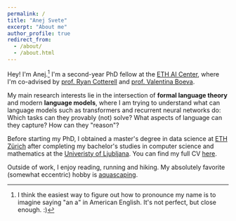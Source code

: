 ```yaml
---
permalink: /
title: "Anej Svete"
excerpt: "About me"
author_profile: true
redirect_from: 
  - /about/
  - /about.html
---
```


Hey! I'm Anej.[^1] 
I'm a second-year PhD fellow at the [ETH AI Center](ai.ethz.ch), where I'm co-advised by [prof. Ryan Cotterell](https://rycolab.io/authors/ryan/) and [prof. Valentina Boeva](http://boevalab.inf.ethz.ch/index.html).

My main research interests lie in the intersection of **formal language theory** and modern **language models**, where I am trying to understand what can language models such as transformers and recurrent neural networks do: Which tasks can they provably (not) solve? What aspects of language can they capture? How can they "reason"? 

Before starting my PhD, I obtained a master's degree in data science at [ETH Zürich](https://inf.ethz.ch/) after completing my bachelor's studies in computer science and mathematics at the [Univeristy of Ljubljana](https://www.fri.uni-lj.si).
You can find my full CV [here](/files/Resume.pdf).

Outside of work, I enjoy reading, running and hiking. 
My absolutely favorite (somewhat eccentric) hobby is [aquascaping](https://aquascapinglove.com/learn-aquascaping/what-is-aquascaping/).

[^1]: I think the easiest way to figure out how to pronounce my name is to imagine saying "an a" in American English. It's not perfect, but close enough. :)
